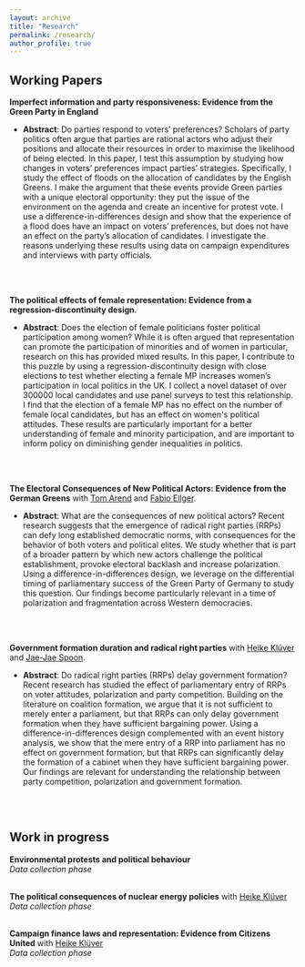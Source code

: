 ```yaml
---
layout: archive
title: "Research"
permalink: /research/
author_profile: true
---
```


## **Working Papers**  
  
**Imperfect information and party responsiveness: Evidence from the Green Party in England**
  * **Abstract**: Do parties respond to voters’ preferences? Scholars of party politics often argue that parties are rational actors who adjust their positions and allocate their resources in order to maximise the likelihood of being elected.  In this paper, I test this assumption by studying how changes in voters’ preferences impact parties’ strategies.  Specifically, I study the effect of floods on the allocation of candidates by the English Greens.  I make the argument that these events provide Green parties with a unique electoral opportunity:  they put the issue of the environment on the agenda and create an incentive for protest vote.  I use a difference-in-differences design and show that the experience of a flood does  have  an  impact  on  voters’  preferences,  but  does  not  have  an  effect  on the party’s allocation of candidates. I investigate the reasons underlying these results using data on campaign expenditures and interviews with party officials.  
  <br>
  <br>
    
**The political effects of female representation: Evidence from a regression-discontinuity design**.
  * **Abstract**: Does the election of female politicians foster political participation among women? While it is often argued that representation can promote the participation of minorities and of women in particular, research on this has provided mixed results. In this paper, I contribute to this puzzle by using a regression-discontinuity design with close elections to test whether electing a female MP increases women’s participation in local politics in the UK. I collect a novel dataset of over 300000 local candidates and use panel surveys to test this relationship. I find that the election of a female MP has no effect on the number of female local candidates, but has an effect on women's political attitudes. These results are particularly important for a better understanding of female and minority participation, and are important to inform policy on diminishing gender inequalities in politics.  
  <br>
  <br>
    
**The Electoral Consequences of New Political Actors: Evidence from the German Greens** with [Tom Arend](https://www.hertie-school.org/en/research/faculty-and-researchers/profile/person/arend) and [Fabio Ellger](https://www.fabioellger.com/).
  * **Abstract**: What are the consequences of new political actors? Recent research suggests that the emergence of radical right parties (RRPs) can defy long established democratic norms, with consequences for the behavior of both voters and political elites. We study whether that is part of a broader pattern by which new actors challenge the political establishment, provoke electoral backlash and increase polarization. Using a difference-in-differences design, we leverage on the differential timing of parliamentary success of the Green Party of Germany to study this question. Our findings become particularly relevant in a time of polarization and fragmentation across Western democracies.  
  <br>
  <br>
    
**Government formation duration and radical right parties** with [Heike Klüver](http://www.heike-kluever.com/) and [Jae-Jae Spoon](http://www.jaejaespoon.com/).
  * **Abstract**: Do radical right parties (RRPs) delay government formation? Recent research has studied the effect of parliamentary entry of RRPs on voter attitudes, polarization and party competition. Building on the literature on coalition formation, we argue that it is not sufficient to merely enter a parliament, but that RRPs can only delay government formation when they have sufficient bargaining power. Using a difference-in-differences design complemented with an event history analysis, we show that the mere entry of a RRP into parliament has no effect on government formation, but that RRPs can significantly delay the formation of a cabinet when they have sufficient bargaining power. Our findings are relevant for understanding the relationship between party competition, polarization and government formation.  
  <br>
  <br>
    
## **Work in progress**  
    
**Environmental protests and political behaviour**   
*Data collection phase*  
  <br>
    
**The political consequences of nuclear energy policies** with [Heike Klüver](http://www.heike-kluever.com/)  
*Data collection phase*   
  <br>
    
**Campaign finance laws and representation: Evidence from Citizens United** with [Heike Klüver](http://www.heike-kluever.com/)  
*Data collection phase*  
  



